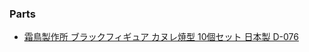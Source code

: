 ### Parts
- [霜鳥製作所 ブラックフィギュア カヌレ焼型 10個セット 日本製 D-076](https://www.amazon.co.jp/gp/product/B06WGQC2NP/ref=ppx_yo_dt_b_search_asin_title?ie=UTF8&psc=1)
